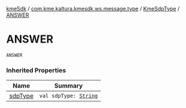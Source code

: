 [kmeSdk](../../index.md) / [com.kme.kaltura.kmesdk.ws.message.type](../index.md) / [KmeSdpType](index.md) / [ANSWER](./-a-n-s-w-e-r.md)

# ANSWER

`ANSWER`

### Inherited Properties

| Name | Summary |
|---|---|
| [sdpType](sdp-type.md) | `val sdpType: `[`String`](https://kotlinlang.org/api/latest/jvm/stdlib/kotlin/-string/index.html) |
